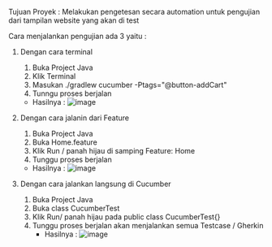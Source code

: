 Tujuan Proyek : Melakukan pengetesan secara automation untuk pengujian dari tampilan website yang akan di test

Cara menjalankan pengujian ada 3 yaitu :
1. Dengan cara terminal
   1. Buka Project Java
   2. Klik Terminal
   3. Masukan ./gradlew cucumber -Ptags="@button-addCart"
   4. Tunngu proses berjalan
     * Hasilnya : ![image](https://github.com/Kikamn/Web_UI_Automation/assets/157001435/60d535d5-8d6c-4111-a53f-a60a96985653)

2. Dengan cara jalanin dari Feature
   1. Buka Project Java
   2. Buka Home.feature
   3. Klik Run / panah hijau di samping Feature: Home
   4. Tunggu proses berjalan
     * Hasilnya : ![image](https://github.com/Kikamn/Web_UI_Automation/assets/157001435/fc651f28-58df-4e6d-b5cb-6c15b917da35)

3. Dengan cara jalankan langsung di Cucumber
   1. Buka Project Java
   2. Buka class CucumberTest
   3. Klik Run/ panah hijau pada public class CucumberTest{}
   4. Tunggu proses berjalan akan menjalankan semua Testcase / Gherkin
      * Hasilnya : ![image](https://github.com/Kikamn/Web_UI_Automation/assets/157001435/e83b53ad-501e-4a55-aaca-5bb19c65d9f1)

 

   

